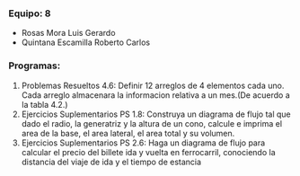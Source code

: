 ### Equipo: 8
- Rosas Mora Luis Gerardo
- Quintana Escamilla Roberto Carlos

### Programas:
1. Problemas Resueltos 4.6: Definir 12 arreglos de 4 elementos cada uno. Cada arreglo almacenara la informacion relativa a un mes.(De acuerdo a la tabla 4.2.)
2. Ejercicios Suplementarios PS 1.8: Construya un diagrama de flujo tal que dado el radio, la generatriz y la altura de un cono, calcule e imprima el area de la base, el area lateral, el area total y su volumen.
3. Ejercicios Suplementarios PS 2.6: Haga un diagrama de flujo para calcular el precio del billete ida y vuelta en ferrocarril, conociendo la distancia del viaje de ida y el tiempo de estancia 
